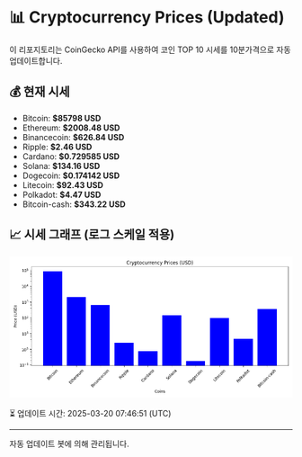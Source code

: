 
# 📊 Cryptocurrency Prices (Updated)

이 리포지토리는 CoinGecko API를 사용하여 코인 TOP 10 시세를 10분가격으로 자동 업데이트합니다.

## 💰 현재 시세
- Bitcoin: **$85798 USD**
- Ethereum: **$2008.48 USD**
- Binancecoin: **$626.84 USD**
- Ripple: **$2.46 USD**
- Cardano: **$0.729585 USD**
- Solana: **$134.16 USD**
- Dogecoin: **$0.174142 USD**
- Litecoin: **$92.43 USD**
- Polkadot: **$4.47 USD**
- Bitcoin-cash: **$343.22 USD**

## 📈 시세 그래프 (로그 스케일 적용)
![Crypto Prices](crypto_prices.png)

⏳ 업데이트 시간: 2025-03-20 07:46:51 (UTC)

---
자동 업데이트 봇에 의해 관리됩니다.
